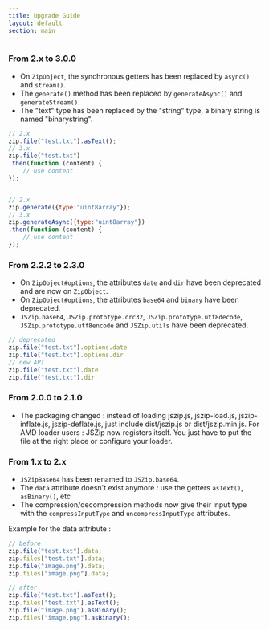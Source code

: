 ```yaml
---
title: Upgrade Guide
layout: default
section: main
---
```


### From 2.x to 3.0.0

* On `ZipObject`, the synchronous getters has been replaced by `async()` and
  `stream()`.
* The `generate()` method has been replaced by `generateAsync()` and 
  `generateStream()`.
* The "text" type has been replaced by the "string" type, a binary string is
  named "binarystring".

```js
// 2.x
zip.file("test.txt").asText();
// 3.x
zip.file("test.txt")
.then(function (content) {
    // use content
});


// 2.x
zip.generate({type:"uint8array"});
// 3.x
zip.generateAsync({type:"uint8array"})
.then(function (content) {
    // use content
});
```

### From 2.2.2 to 2.3.0

* On `ZipObject#options`, the attributes `date` and `dir` have been
  deprecated and are now on `ZipObject`.
* On `ZipObject#options`, the attributes `base64` and `binary` have been
  deprecated.
* `JSZip.base64`, `JSZip.prototype.crc32`, `JSZip.prototype.utf8decode`,
  `JSZip.prototype.utf8encode` and `JSZip.utils` have been deprecated.

```js
// deprecated
zip.file("test.txt").options.date
zip.file("test.txt").options.dir
// new API
zip.file("test.txt").date
zip.file("test.txt").dir
```


### From 2.0.0 to 2.1.0

* The packaging changed : instead of loading jszip.js, jszip-load.js,
  jszip-inflate.js, jszip-deflate.js, just include dist/jszip.js or
  dist/jszip.min.js.
  For AMD loader users : JSZip now registers itself. You just have to put the
  file at the right place or configure your loader.


### From 1.x to 2.x

* `JSZipBase64` has been renamed to `JSZip.base64`.
* The `data` attribute doesn't exist anymore :
  use the getters `asText()`, `asBinary()`, etc
* The compression/decompression methods now give their input type with the
  `compressInputType` and `uncompressInputType` attributes.

Example for the data attribute :

```js
// before
zip.file("test.txt").data;
zip.files["test.txt"].data;
zip.file("image.png").data;
zip.files["image.png"].data;

// after
zip.file("test.txt").asText();
zip.files["test.txt"].asText();
zip.file("image.png").asBinary();
zip.files["image.png"].asBinary();
```
